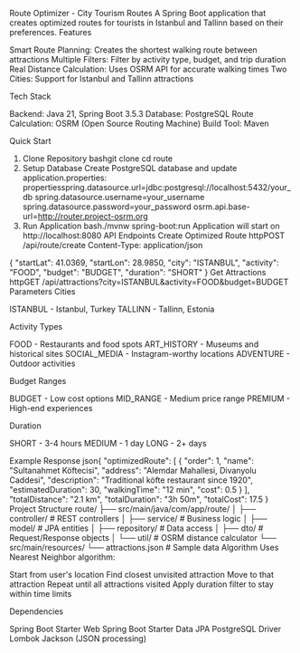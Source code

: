 Route Optimizer - City Tourism Routes
A Spring Boot application that creates optimized routes for tourists in Istanbul and Tallinn based on their preferences.
Features

Smart Route Planning: Creates the shortest walking route between attractions
Multiple Filters: Filter by activity type, budget, and trip duration
Real Distance Calculation: Uses OSRM API for accurate walking times
Two Cities: Support for Istanbul and Tallinn attractions

Tech Stack

Backend: Java 21, Spring Boot 3.5.3
Database: PostgreSQL
Route Calculation: OSRM (Open Source Routing Machine)
Build Tool: Maven

Quick Start
1. Clone Repository
   bashgit clone <repository-url>
   cd route
2. Setup Database
   Create PostgreSQL database and update application.properties:
   propertiesspring.datasource.url=jdbc:postgresql://localhost:5432/your_db
   spring.datasource.username=your_username
   spring.datasource.password=your_password
   osrm.api.base-url=http://router.project-osrm.org
3. Run Application
   bash./mvnw spring-boot:run
   Application will start on http://localhost:8080
   API Endpoints
   Create Optimized Route
   httpPOST /api/route/create
   Content-Type: application/json

{
"startLat": 41.0369,
"startLon": 28.9850,
"city": "ISTANBUL",
"activity": "FOOD",
"budget": "BUDGET",
"duration": "SHORT"
}
Get Attractions
httpGET /api/attractions?city=ISTANBUL&activity=FOOD&budget=BUDGET
Parameters
Cities

ISTANBUL - Istanbul, Turkey
TALLINN - Tallinn, Estonia

Activity Types

FOOD - Restaurants and food spots
ART_HISTORY - Museums and historical sites
SOCIAL_MEDIA - Instagram-worthy locations
ADVENTURE - Outdoor activities

Budget Ranges

BUDGET - Low cost options
MID_RANGE - Medium price range
PREMIUM - High-end experiences

Duration

SHORT - 3-4 hours
MEDIUM - 1 day
LONG - 2+ days

Example Response
json{
"optimizedRoute": [
{
"order": 1,
"name": "Sultanahmet Köftecisi",
"address": "Alemdar Mahallesi, Divanyolu Caddesi",
"description": "Traditional köfte restaurant since 1920",
"estimatedDuration": 30,
"walkingTime": "12 min",
"cost": 0.5
}
],
"totalDistance": "2.1 km",
"totalDuration": "3h 50m",
"totalCost": 17.5
}
Project Structure
route/
├── src/main/java/com/app/route/
│   ├── controller/     # REST controllers
│   ├── service/        # Business logic
│   ├── model/          # JPA entities
│   ├── repository/     # Data access
│   ├── dto/            # Request/Response objects
│   └── util/           # OSRM distance calculator
└── src/main/resources/
└── attractions.json # Sample data
Algorithm
Uses Nearest Neighbor algorithm:

Start from user's location
Find closest unvisited attraction
Move to that attraction
Repeat until all attractions visited
Apply duration filter to stay within time limits

Dependencies

Spring Boot Starter Web
Spring Boot Starter Data JPA
PostgreSQL Driver
Lombok
Jackson (JSON processing)